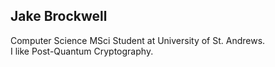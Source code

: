 ## Jake Brockwell

Computer Science MSci Student at University of St. Andrews.<br/>
I like Post-Quantum Cryptography.<br/>
